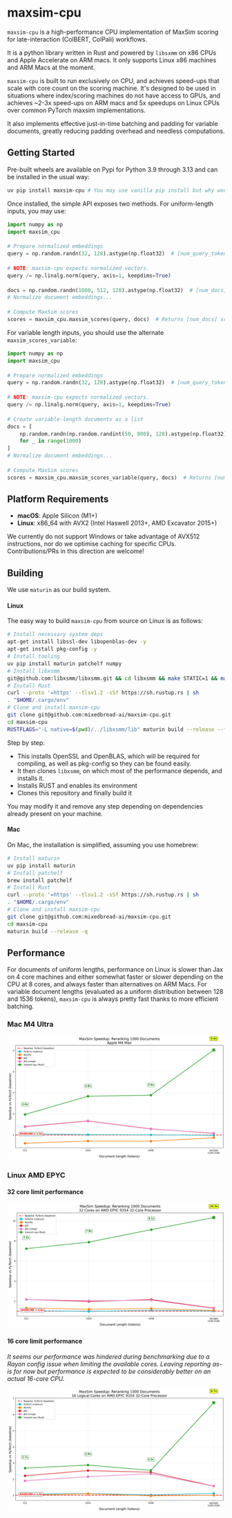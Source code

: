 # maxsim-cpu

`maxsim-cpu` is a high-performance CPU implementation of MaxSim scoring for late-interaction (ColBERT, ColPali) workflows.

It is a python library written in Rust and powered by `libsxmm` on x86 CPUs and Apple Accelerate on ARM macs. It only supports Linux x86 machines and ARM Macs at the moment.

`maxsim-cpu` is built to run exclusively on CPU, and achieves speed-ups that scale with core count on the scoring machine. It's designed to be used in situations where index/scoring machines do not have access to GPUs, and achieves ~2-3x speed-ups on ARM macs and 5x speedups on Linux CPUs over common PyTorch maxsim implementations.

It also implements effective just-in-time batching and padding for variable documents, greatly reducing padding overhead and needless computations.

## Getting Started

Pre-built wheels are available on Pypi for Python 3.9 through 3.13 and can be installed in the usual way:

```bash
uv pip install maxsim-cpu # You may use vanilla pip install but why would you? If you're sophisticated, you could use `uv add` too!
```

Once installed, the simple API exposes two methods. For uniform-length inputs, you may use:

```python
import numpy as np
import maxsim_cpu

# Prepare normalized embeddings
query = np.random.randn(32, 128).astype(np.float32)  # [num_query_tokens, dim]

# NOTE: maxsim-cpu expects normalized vectors.
query /= np.linalg.norm(query, axis=1, keepdims=True)

docs = np.random.randn(1000, 512, 128).astype(np.float32)  # [num_docs, doc_len, dim]
# Normalize document embeddings...

# Compute MaxSim scores
scores = maxsim_cpu.maxsim_scores(query, docs)  # Returns [num_docs] scores
```

For variable length inputs, you should use the alternate `maxsim_scores_variable`:

```python
import numpy as np
import maxsim_cpu

# Prepare normalized embeddings
query = np.random.randn(32, 128).astype(np.float32)  # [num_query_tokens, dim]

# NOTE: maxsim-cpu expects normalized vectors.
query /= np.linalg.norm(query, axis=1, keepdims=True)

# Create variable-length documents as a list
docs = [
    np.random.randn(np.random.randint(50, 800), 128).astype(np.float32)  # Variable length docs
    for _ in range(1000)
]
# Normalize document embeddings...

# Compute MaxSim scores
scores = maxsim_cpu.maxsim_scores_variable(query, docs)  # Returns [num_docs] scores
```

## Platform Requirements

- **macOS**: Apple Silicon (M1+)
- **Linux**: x86_64 with AVX2 (Intel Haswell 2013+, AMD Excavator 2015+)

We currently do not support Windows or take advantage of AVX512 instructions, nor do we optimise caching for specific CPUs. Contributions/PRs in this direction are welcome!

## Building

We use `maturin` as our build system. 

#### Linux

The easy way to build `maxsim-cpu` from source on Linux is as follows:

```bash
# Install necessary system deps
apt-get install libssl-dev libopenblas-dev -y
apt-get install pkg-config -y
# Install tooling
uv pip install maturin patchelf numpy
# Install libxsmm
git@github.com:libxsmm/libxsmm.git && cd libxsmm && make STATIC=1 && make
# Install Rust
curl --proto '=https' --tlsv1.2 -sSf https://sh.rustup.rs | sh
. "$HOME/.cargo/env"
# Clone and install maxsim-cpu
git clone git@github.com:mixedbread-ai/maxsim-cpu.git
cd maxsim-cpu
RUSTFLAGS="-L native=$(pwd)/../libxsmm/lib" maturin build --release --features use-libxsmm
```

Step by step:
- This installs OpenSSL and OpenBLAS, which will be required for compiling, as well as pkg-config so they can be found easily.
- It then clones `libxsmm`, on which most of the performance depends, and installs it.
- Installs RUST and enables its environment
- Clones this repository and finally build it

You may modify it and remove any step depending on dependencies already present on your machine.

#### Mac

On Mac, the installation is simplified, assuming you use homebrew:
```bash
# Install maturin
uv pip install maturin
# Install patchelf
brew install patchelf
# Install Rust
curl --proto '=https' --tlsv1.2 -sSf https://sh.rustup.rs | sh
. "$HOME/.cargo/env"
# Clone and install maxsim-cpu
git clone git@github.com:mixedbread-ai/maxsim-cpu.git
cd maxsim-cpu
maturin build --release -q
```

## Performance

For documents of uniform lengths, performance on Linux is slower than Jax on 4 core machines and either somewhat faster or slower depending on the CPU at 8 cores, and always faster than alternatives on ARM Macs. For variable document lengths (evaluated as a uniform distribution between 128 and 1536 tokens), `maxsim-cpu` is always pretty fast thanks to more efficient batching.

### Mac M4 Ultra

![Mac M4 Ultra performance](speedup_comparisons/maxsim_speedup_mac.png)


### Linux AMD EPYC

#### 32 core limit performance

![Linux AMD EPYC 32 core performance](speedup_comparisons/maxsim_speedup_32cores.png)

#### 16 core limit performance

*It seems our performance was hindered during benchmarking due to a Rayon config issue when limiting the available cores. Leaving reporting as-is for now but performance is expected to be considerably better on an actual 16-core CPU.*

![Linux AMD EPYC 16 core performance](speedup_comparisons/maxsim_speedup_16cores.png)

